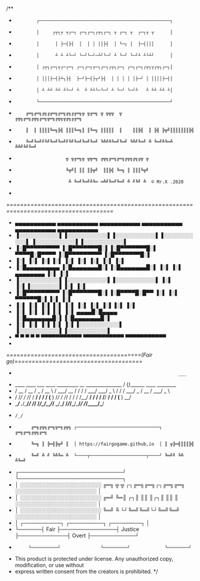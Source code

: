 /**
 *             ┌─────────────────────────────────────────────────┐
 *             │     ┌┬┐┬ ┬┌─┐ ┌─┐┌─┐┌┬┐┌─┐ ┬ ┌─┐ ┬  ┌─┐┬ ┬      │
 *             │      │ ├─┤├┤  │  │ │ ││├┤  │ └─┐ │  ├─┤│││      │  
 *             │      ┴ ┴ ┴└─┘ └─┘└─┘─┴┘└─┘ ┴ └─┘ └─┘┴ ┴└┴┘      │
 *             │ ┌┬┐┌─┐┬┌─┌─┐ ┌─┐┌─┐┬─┐┌─┐┌┬┐┌─┐ ┌─┐┌─┐┌┬┐┬┌┬┐┌─┐│
 *             │ │││├─┤├┴┐├┤  ├─┘├─┤├┬┘├┤  │ │ │ │ │├─┘ │ ││││├─┤│
 *             │ ┴ ┴┴ ┴┴ ┴└─┘ ┴  ┴ ┴┴└─└─┘ ┴ └─┘ └─┘┴   ┴ ┴┴ ┴┴ ┴│
 *             └─────────────────────────────────────────────────┘
 *         ╔═╗╔═╗╔╗╔╔═╗╔═╗╔╗╔╔═╗╦ ╦╔═╗ ╦ ╦╦╦  ╦   ╔╦╗╔═╗╔╦╗╔═╗╦═╗╔╦╗╦╔╗╔╔═╗
 *         ║  ║ ║║║║╚═╗╠╣ ║║║╚═╗║ ║╚═╗ ║║║║║  ║    ║║╠╣  ║ ╠╣ ╠╦╝║║║║║║║╠╣
 *         ╚═╝╚═╝╝╚╝╚═╝╚═╝╝╚╝╚═╝╚═╝╚═╝ ╚╩╝╩╚═╝╚═╝ ╚╩╝╚═╝ ╩ ╚═╝╩╚═╩ ╩╩╝╚╝╚═╝ 
 *                        ╦ ╦╔═╗╦ ╦╦═╗ ╔╦╗╔═╗╔═╗╔╦╗╔╗╔╦ ╦ 
 *                        ╚╦╝║ ║║ ║╠╦╝  ║║╠╣ ╚═╗ ║ ║║║╚╦╝
 *                         ╩ ╚═╝╚═╝╩╚═ ═╩╝╚═╝╚═╝ ╩ ╝╚╝ ╩  © Mr.X .2020
 *                              
 *=====================================================================================*
 *   ▄▄▄▄▄▄▄▄▄▄▄  ▄▄▄▄▄▄▄▄▄▄▄  ▄▄▄▄▄▄▄▄▄▄▄  ▄▄▄▄▄▄▄▄▄▄▄       ▄▄▄▄▄▄▄▄▄▄▄  ▄▄▄▄▄▄▄▄▄▄▄ 
 *  ▐░░░░░░░░░░░▌▐░░░░░░░░░░░▌▐░░░░░░░░░░░▌▐░░░░░░░░░░░▌     ▐░░░░░░░░░░░▌▐░░░░░░░░░░░▌
 *  ▐░█▀▀▀▀▀▀▀▀▀ ▐░█▀▀▀▀▀▀▀█░▌▐░█▀▀▀▀▀▀▀█░▌ ▀▀▀▀█░█▀▀▀▀      ▐░█▀▀▀▀▀▀▀▀▀ ▐░█▀▀▀▀▀▀▀█░▌
 *  ▐░▌          ▐░▌       ▐░▌▐░▌       ▐░▌     ▐░▌          ▐░▌          ▐░▌       ▐░▌
 *  ▐░█▄▄▄▄▄▄▄▄▄ ▐░█▄▄▄▄▄▄▄█░▌▐░█▄▄▄▄▄▄▄█░▌     ▐░▌          ▐░▌ ▄▄▄▄▄▄▄▄ ▐░▌       ▐░▌
 *  ▐░░░░░░░░░░░▌▐░░░░░░░░░░░▌▐░░░░░░░░░░░▌     ▐░▌          ▐░▌▐░░░░░░░░▌▐░▌       ▐░▌
 *  ▐░█▀▀▀▀▀▀▀▀▀ ▐░█▀▀▀▀▀▀▀█░▌▐░█▀▀▀▀█░█▀▀      ▐░▌          ▐░▌ ▀▀▀▀▀▀█░▌▐░▌       ▐░▌
 *  ▐░▌          ▐░▌       ▐░▌▐░▌     ▐░▌       ▐░▌          ▐░▌       ▐░▌▐░▌       ▐░▌
 *  ▐░▌          ▐░▌       ▐░▌▐░▌      ▐░▌  ▄▄▄▄█░█▄▄▄▄      ▐░█▄▄▄▄▄▄▄█░▌▐░█▄▄▄▄▄▄▄█░▌
 *  ▐░▌          ▐░▌       ▐░▌▐░▌       ▐░▌▐░░░░░░░░░░░▌     ▐░░░░░░░░░░░▌▐░░░░░░░░░░░▌
 *   ▀            ▀         ▀  ▀         ▀  ▀▀▀▀▀▀▀▀▀▀▀       ▀▀▀▀▀▀▀▀▀▀▀  ▀▀▀▀▀▀▀▀▀▀▀ 
 *                                                                                  
 *=======================================(Fair go)=====================================*
 *                                                                  ___                         
 *   ____  ____  ___  ____     _________  __  _______________     / (_)_______  ____  ________ 
 *  / __ \/ __ \/ _ \/ __ \   / ___/ __ \/ / / / ___/ ___/ _ \   / / / ___/ _ \/ __ \/ ___/ _ \
 * / /_/ / /_/ /  __/ / / /  (__  ) /_/ / /_/ / /  / /__/  __/  / / / /__/  __/ / / (__  )  __/
 * \____/ .___/\___/_/ /_/  /____/\____/\__,_/_/   \___/\___/  /_/_/\___/\___/_/ /_/____/\___/ 
 *     /_/                                                         
 *           ╔═╗╔╦╗╔═╗╦═╗╔╦╗ ┌───────────────────────────────┐ ╔═╗╔═╗╔╦╗╔═╗
 *           ╚═╗ ║ ╠═╣╠╦╝ ║  │ https://fairgogame.github,io  │ ║ ╦╠═╣║║║╠╣ 
 *           ╚═╝ ╩ ╝ ╚╩╚═ ╩  └────┬─────────────────────┬────┘ ╚═╝╝ ╚╩ ╩╚═╝ 
 *   ┌────────────────────────────┘                     └────────────────────────────┐  
 *   │  ░░░░░░░░░░░░░░░░░░░░░░   ╔═╗ ╦ ╦ ┌┐╔═╗╔═╗┌┐╔═╗╔═╗    ░░░░░░░░░░░░░░░░░░░░░░  │                             
 *   │  ░░░░░░░░░░░░░░░░░░░░░░   ╔═╝ ╚═║ ┌┐║ ║║ ║┌┐║ ║║ ║    ░░░░░░░░░░░░░░░░░░░░░░  │                     
 *   │  ░░░░░░░░░░░░░░░░░░░░░░   ╚═╝   ╚ └┘╚═╝╚═╝└┘╚═╝╚═╝    ░░░░░░░░░░░░░░░░░░░░░░  │                     
 *   │      ┌──────────┐               ┌─────────┐             ┌────────┐            │
 *   └──────┤   Fair   ├───────────────┤ Justice ├─────────────┤  Overt ├────────────┘
 *          └──────────┘               └─────────┘             └────────┘
 * This product is protected under license.  Any unauthorized copy, modification, or use without 
 * express written consent from the creators is prohibited.
 */
